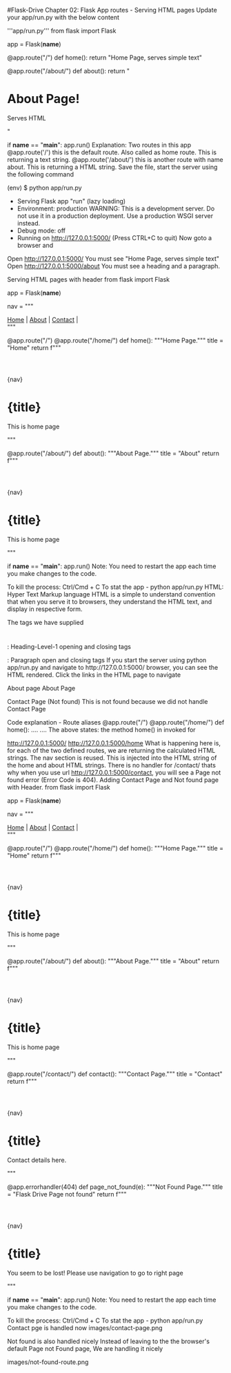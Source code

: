 #Flask-Drive Chapter 02: Flask App routes - Serving HTML pages
Update your app/run.py with the below content

'''app/run.py'''
from flask import Flask

app = Flask(__name__)


@app.route("/")
def home():
    return "Home Page, serves simple text"


@app.route("/about/")
def about():
    return "<h1>About Page!</h1><p>Serves HTML</p>"


if __name__ == "__main__":
    app.run()
Explanation: Two routes in this app
@app.route('/') this is the default route. Also called as home route. This is returning a text string.
@app.route('/about/') this is another route with name about. This is returning a HTML string.
Save the file, start the server using the following command

(env) $ python app/run.py
 * Serving Flask app "run" (lazy loading)
 * Environment: production
   WARNING: This is a development server. Do not use it in a production deployment.
   Use a production WSGI server instead.
 * Debug mode: off
 * Running on http://127.0.0.1:5000/ (Press CTRL+C to quit)
Now goto a browser and

Open http://127.0.0.1:5000/ You must see "Home Page, serves simple text"
Open http://127.0.0.1:5000/about
You must see a heading and a paragraph.

Serving HTML pages with header
from flask import Flask

app = Flask(__name__)

nav = """
<nav>
    <a href="/">Home</a> |
    <a href="/about">About</a> |
    <a href="/contact">Contact</a> |
</nav>
"""

@app.route("/")
@app.route("/home/")
def home():
    """Home Page."""
    title = "Home"
    return f"""
        <!Docstring html>
        <html>
            <header>
                <title>{title}</title>
            </header>
            <body>
                {nav}
                <h1>{title}</h1>
                <p>This is home page</p>
            </body>
        </html>
    """


@app.route("/about/")
def about():
    """About Page."""
    title = "About"
    return f"""
        <!Docstring html>
        <html>
            <header>
                <title>{title}</title>
            </header>
            <body>
                {nav}
                <h1>{title}</h1>
                <p>This is home page</p>
            </body>
        </html>
    """

if __name__ == "__main__":
    app.run()
Note: You need to restart the app each time you make changes to the code.

To kill the process: Ctrl/Cmd + C
To stat the app - python app/run.py
HTML: Hyper Text Markup language
HTML is a simple to understand convention that when you serve it to browsers, they understand the HTML text, and display in respective form.

The tags we have supplied

<H1></H1>: Heading-Level-1 opening and closing tags
<p></p>: Paragraph open and closing tags
If you start the server using python app/run.py and navigate to http://127.0.0.1:5000/ browser, you can see the HTML rendered. Click the links in the HTML page to navigate

About page
About Page

Contact Page (Not found)
This is not found because we did not handle Contact Page

Code explanation - Route aliases
@app.route("/")
@app.route("/home/")
def home():
    ....
    ....
The above states: the method home() in invoked for

http://127.0.0.1:5000/
http://127.0.0.1:5000/home
What is happening here is, for each of the two defined routes, we are returning the calculated HTML strings.
The nav section is reused. This is injected into the HTML string of the home and about HTML strings.
There is no handler for /contact/ thats why when you use url http://127.0.0.1:5000/contact, you will see a Page not found error (Error Code is 404).
Adding Contact Page and Not found page with Header.
from flask import Flask

app = Flask(__name__)

nav = """
<nav>
    <a href="/">Home</a> |
    <a href="/about">About</a> |
    <a href="/contact">Contact</a> |
</nav>
"""


@app.route("/")
@app.route("/home/")
def home():
    """Home Page."""
    title = "Home"
    return f"""
        <!Docstring html>
        <html>
            <header>
                <title>{title}</title>
            </header>
            <body>
                {nav}
                <h1>{title}</h1>
                <p>This is home page</p>
            </body>
        </html>
    """


@app.route("/about/")
def about():
    """About Page."""
    title = "About"
    return f"""
        <!Docstring html>
        <html>
            <header>
                <title>{title}</title>
            </header>
            <body>
                {nav}
                <h1>{title}</h1>
                <p>This is home page</p>
            </body>
        </html>
    """


@app.route("/contact/")
def contact():
    """Contact Page."""
    title = "Contact"
    return f"""
        <!Docstring html>
        <html>
            <header>
                <title>{title}</title>
            </header>
            <body>
                {nav}
                <h1>{title}</h1>
                <p>Contact details here.</p>
            </body>
        </html>
    """


@app.errorhandler(404)
def page_not_found(e):
    """Not Found Page."""
    title = "Flask Drive Page not found"
    return f"""
        <!Docstring html>
        <html>
            <header>
                <title>{title}</title>
            </header>
            <body>
                {nav}
                <h1>{title}</h1>
                <p>
                    You seem to be lost!
                    Please use navigation to go to right page
                </p>
            </body>
        </html>
    """


if __name__ == "__main__":
    app.run()
Note: You need to restart the app each time you make changes to the code.

To kill the process: Ctrl/Cmd + C
To stat the app - python app/run.py
Contact pge is handled now
images/contact-page.png

Not found is also handled nicely
Instead of leaving to the the browser's default Page not Found page, We are handling it nicely

images/not-found-route.png